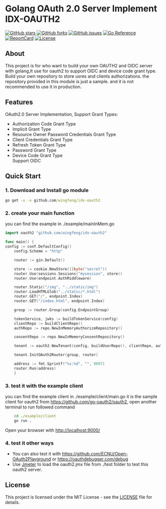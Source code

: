 # Golang OAuth 2.0 Server Implement IDX-OAUTH2

[![GitHub stars](https://img.shields.io/github/stars/wingfeng/idx-oauth2.svg)](https://github.com/wingfeng/idx-oauth2/stargazers)
[![GitHub forks](https://img.shields.io/github/forks/wingfeng/idx-oauth2.svg)](https://github.com/wingfeng/idx-oauth2/network/members)
[![GitHub issues](https://img.shields.io/github/issues/wingfeng/idx-oauth2.svg)](https://github.com/wingfeng/idx-oauth2/issues)
[![Go Reference](https://pkg.go.dev/badge/github.com/wingfeng/idx-oauth2.svg)](https://pkg.go.dev/github.com/wingfeng/idx-oauth2)
[![ReportCard][reportcard-image]][reportcard-url]
[![License](https://img.shields.io/npm/l/express.svg)](LICENSE)  

## About  

This project is for who want to build your own OAUTH2 and OIDC server with golang,It use for oauth2 to support OIDC and device code grant type. Build your own repository to store usres and clients authorizations. the repository provided in this module is just a sample. and it is not recommended to use it in production.  

## Features  
	
OAuth2.0 Server Implementation, Support Grant Types:  

* Authorization Code Grant Type
* Implicit Grant Type
* Resource Owner Password Credentials Grant Type
* Client Credentials Grant Type
* Refresh Token Grant Type
* Password Grant Type
* Device Code Grant Type  
Support OIDC  

## Quick Start  

### 1. Download and Install go module

```cmd
go get -u -v github.com/wingfeng/idx-oauth2
```

### 2. create your main function  

you can find the example in ./example/mainInMem.go

```go
import oauth2 "github.com/wingfeng/idx-oauth2"

func main() {
config := conf.DefaultConfig()
	config.Scheme = "http"

	router := gin.Default()

	store := cookie.NewStore([]byte("secret"))
	router.Use(sessions.Sessions("mysession", store))
	router.Use(endpoint.AuthMiddleware)

	router.Static("/img", "../static/img")
	router.LoadHTMLGlob("../static/*.html")
	router.GET("/", endpoint.Index)
	router.GET("/index.html", endpoint.Index)

	group := router.Group(config.EndpointGroup)

	tokenService, jwks := buildTokenService(config)
	clientRepo := buildClientRepo()
	authRepo := repo.NewInMemoryAuthorizeRepository()

	consentRepo := repo.NewInMemoryConsentRepository()

	tenant := oauth2.NewTenant(config, buildUserRepo(), clientRepo, authRepo, consentRepo, tokenService, jwks)

	tenant.InitOAuth2Router(group, router)

	address := fmt.Sprintf("%s:%d", "", 9097)
	router.Run(address)
	}

```

### 3. test it with the example client  

  you can find the example client in ./example/client/main.go  it is the sample client for oauth2 from <https://github.com/go-oauth2/oauth2>, open another terminal to run followed command  

```cmd
    cd ./example/client
    go run .
```  

Open your browser with <http://localhost:9000/>  

### 4. test it other ways  

* You can also test it with <https://github.com/ECNU/Open-OAuth2Playground> or <https://oauthdebugger.com/debug>  
* Use [Jmeter](https://jmeter.apache.org/) to load the oauth2.jmx file from ./test folder to test this oauth2 server.

## License

This project is licensed under the MIT License - see the [LICENSE](LICENSE) file for details.

[reportcard-url]: https://goreportcard.com/report/github.com/wingfeng/idx-oauth2
[reportcard-image]: https://goreportcard.com/badge/github.com/wingfeng/idx-oauth2
